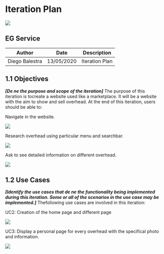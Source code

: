 # Iteration Plan

![](RackMultipart20200419-4-1211qtu_html_8207173f3fc17642.png)

## EG Service

| Author | Date | Description |
| --- | --- | --- |
| Diego Balestra | 13/05/2020 | Iteration Plan |

## 1.1 Objectives

_**[De ne the purpose and scope of the iteration]**_ The purpose of this iteration is tocreate a website used like a marketplace. It will be a website with the aim to show and sell overhead. At the end of this iteration, users should be able to:

Navigate in the website.

![](RackMultipart20200419-4-1211qtu_html_6cb21c013ead34bf.png)

Research overhead using particular menu and searchbar.

![](RackMultipart20200419-4-1211qtu_html_6cb21c013ead34bf.png)

Ask to see detailed information on different overhead.

![](RackMultipart20200419-4-1211qtu_html_6cb21c013ead34bf.png)

## 1.2 Use Cases

_**[Identify the use cases that de ne the functionality being implemented during this iteration. Some or all of the scenarios in the use case may be implemented.]**_ Thefollowing use cases are involved in this iteration:

UC2: Creation of the home page and different page

![](RackMultipart20200419-4-1211qtu_html_6cb21c013ead34bf.png)

UC3: Display a personal page for every overhead with the specifical photo and information.

![](RackMultipart20200419-4-1211qtu_html_6cb21c013ead34bf.png)
